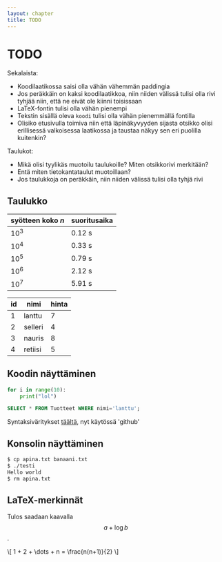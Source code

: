 ```yaml
---
layout: chapter
title: TODO
---
```


# TODO

Sekalaista:
* Koodilaatikossa saisi olla vähän vähemmän paddingia
* Jos peräkkäin on kaksi koodilaatikkoa, niin niiden välissä tulisi olla rivi tyhjää niin,
  että ne eivät ole kiinni toisissaan
* LaTeX-fontin tulisi olla vähän pienempi
* Tekstin sisällä oleva `koodi` tulisi olla vähän pienemmällä fontilla
* Olisiko etusivulla toimiva niin että läpinäkyvyyden sijasta otsikko olisi erillisessä
  valkoisessa laatikossa ja taustaa näkyy sen eri puolilla kuitenkin?

Taulukot:
* Mikä olisi tyylikäs muotoilu taulukoille? Miten otsikkorivi merkitään?
* Entä miten tietokantataulut muotoillaan?
* Jos taulukkoja on peräkkäin, niin niiden välissä tulisi olla tyhjä rivi

## Taulukko

| syötteen koko _n_ | suoritusaika |
|-|-|
| 10<sup>3</sup> | 0.12 s |
| 10<sup>4</sup> | 0.33 s |
| 10<sup>5</sup> | 0.79 s |
| 10<sup>6</sup> | 2.12 s |
| 10<sup>7</sup> | 5.91 s |

| id | nimi | hinta |
|-|-|-|
| 1 | lanttu | 7 |
| 2 | selleri | 4 |
| 3 | nauris | 8 |
| 4 | retiisi | 5 |

## Koodin näyttäminen

```python
for i in range(10):
    print("lol")
```

```sql
SELECT * FROM Tuotteet WHERE nimi='lanttu';
```

Syntaksiväritykset [täältä](https://spsarolkar.github.io/rouge-theme-preview/), nyt käytössä 'github'

## Konsolin näyttäminen

```bash
$ cp apina.txt banaani.txt
$ ./testi
Hello world
$ rm apina.txt
```

## LaTeX-merkinnät

Tulos saadaan kaavalla $$a+\log b$$.

\\[ 1 + 2 + \dots + n = \frac{n(n+1)}{2} \\]
